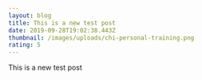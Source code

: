 ```yaml
---
layout: blog
title: This is a new test post
date: 2019-09-28T19:02:38.443Z
thumbnail: /images/uploads/chi-personal-training.png
rating: 5
---
```

This is a new test post
